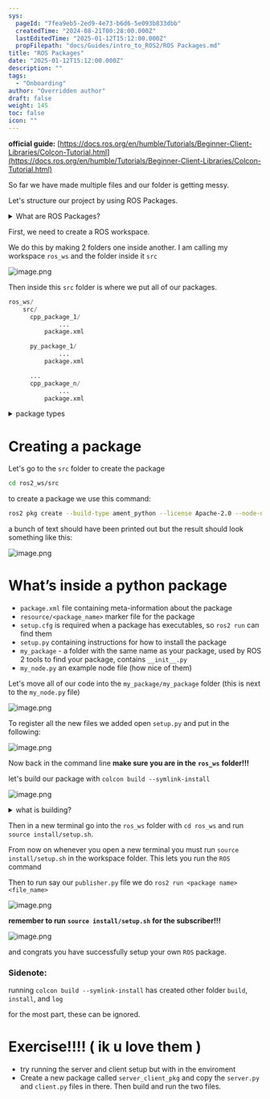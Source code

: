 ```yaml
---
sys:
  pageId: "7fea9eb5-2ed9-4e73-b6d6-5e093b833dbb"
  createdTime: "2024-08-21T00:28:00.000Z"
  lastEditedTime: "2025-01-12T15:12:00.000Z"
  propFilepath: "docs/Guides/intro_to_ROS2/ROS Packages.md"
title: "ROS Packages"
date: "2025-01-12T15:12:00.000Z"
description: ""
tags:
  - "Onboarding"
author: "Overridden author"
draft: false
weight: 145
toc: false
icon: ""
---
```


**official guide:** [https://docs.ros.org/en/humble/Tutorials/Beginner-Client-Libraries/Colcon-Tutorial.html](https://docs.ros.org/en/humble/Tutorials/Beginner-Client-Libraries/Colcon-Tutorial.html)

So far we have made multiple files and our folder is getting messy.

Let's structure our project by using ROS Packages.

<details>

<summary>What are ROS Packages?</summary>

ROS Packages are, as the name implies, packages of code that are highly sharable between ROS developers.

They consist of a folder, `package.xml` file, and source code

```python
      cpp_package_1/
		      ... imagine much code files here ..
          package.xml
```

</details>

First, we need to create a ROS workspace.

We do this by making 2 folders one inside another. I am calling my workspace `ros_ws` and the folder inside it `src`

![image.png](https://prod-files-secure.s3.us-west-2.amazonaws.com/d518164a-d88e-44d1-a4ee-3adb3bd8bce0/70706947-fd18-4537-a67b-e12946812d31/image.png?X-Amz-Algorithm=AWS4-HMAC-SHA256&X-Amz-Content-Sha256=UNSIGNED-PAYLOAD&X-Amz-Credential=ASIAZI2LB4662KVPKETT%2F20250507%2Fus-west-2%2Fs3%2Faws4_request&X-Amz-Date=20250507T190131Z&X-Amz-Expires=3600&X-Amz-Security-Token=IQoJb3JpZ2luX2VjELr%2F%2F%2F%2F%2F%2F%2F%2F%2F%2FwEaCXVzLXdlc3QtMiJHMEUCIQCvV%2FcNG%2F3Q3BRc5BTjqHHu34imVKB9tgt1TuNpULaoJQIgHTLz%2F0Io3ZAgLo53j%2Fs0x%2FQcDAXuXTg%2BCLg2bIgElB8q%2FwMIYxAAGgw2Mzc0MjMxODM4MDUiDLs9lOsQG7gfH%2Fd6cCrcA5xbxuJAJpGoRpYKeYuxIGP0R1HSuIV5ctaMMXmtiiVb2mIF%2FsNjDj6y7uzzHy9sVOjhJ%2F8InzCo%2BEsiJzdd0IGJGVO3ICTJhhpNelZiPkvvEOYXMqQeyxWyn7TxRb48xCoLoDiOtVChLG1hUMOTIWNCJQxy471pIkXxkxzLilvegD4Zn6DRQubCjVx%2FrGTJ%2BSD3d1KNUiYKvDoA9cerzKcdzreNPWKJzMTpmhY%2FEx79MtYk33HTeVnsb%2FUuYmOVrLKH3seLUQFtrshtD602RDJsVUBp13OZYhwL%2Blh%2BxOyuqplU13ZuguxyhDrZQ7aTWXRkREDa0qBaQ27flhnc3oREsiPwKwRo10loo%2FhxOYwCLycs1fYACDRivks9%2F8qPwzCrXoupm2EypL6ZSMSjbf1FwMtS8ao7x%2FquiySdr%2FcGkBNZVBH%2Bfw80CkxH3w3CY0ErW8tWu6xPpl0n4ecF4D2OkNeeZk9z25s2FBdTD7lWPebGQlaF04RHPwJs5lKyJyKX5dUP%2BN29C0%2B%2B0Oik9yT3uQqqRUXRmQQrcsim3zeNZdfqvPRcFiP4E1FIH0ysW6rAg4Y7mxdgZmHDbb8YbJkEWJ7iWPiz%2BTRZIAPnNhnWw3WXZvBCBXC7piUgMP247sAGOqUBfrF1a51NkTrSifptdyutWKPL2y7NFwLyv%2B0ebdiypFdajhdwqqgdGPxhX95t3AVjgyZLDmFRVO8Ad4tWfsv7Qp3nKljSPZcUJp5UcYNhna11fjoHjgW73Q5ZLALmnc3j8XF8NUNtuwS%2FhByxlpZljywYGiA4B63cpd6tK36amZpHMuFLgRSJFa%2B0zcSbzCVbx%2BJmAk23veJmmf%2FblFjmQiuxc6ii&X-Amz-Signature=c71e4b708d4a24945852ddfc5b9112300dd900a446f2053e79fb09755f02f200&X-Amz-SignedHeaders=host&x-id=GetObject)

Then inside this `src` folder is where we put all of our packages.

```python
ros_ws/
    src/
      cpp_package_1/
		      ...
          package.xml

      py_package_1/
		      ...
          package.xml

      ...
      cpp_package_n/
		      ...
          package.xml

```

<details>

<summary>package types</summary>

packages can be either `C++` or python.

the intern file structure is different for each but for this guide we will stick to creating python packages

</details>

# Creating a package

Let's go to the `src` folder to create the package

```bash
cd ros2_ws/src
```

to create a package we use this command:

```bash
ros2 pkg create --build-type ament_python --license Apache-2.0 --node-name my_node my_package
```

a bunch of text should have been printed out but the result should look something like this:

![image.png](https://prod-files-secure.s3.us-west-2.amazonaws.com/d518164a-d88e-44d1-a4ee-3adb3bd8bce0/e6cf1e3f-8512-4a3e-b131-079f800bf3e8/image.png?X-Amz-Algorithm=AWS4-HMAC-SHA256&X-Amz-Content-Sha256=UNSIGNED-PAYLOAD&X-Amz-Credential=ASIAZI2LB4662KVPKETT%2F20250507%2Fus-west-2%2Fs3%2Faws4_request&X-Amz-Date=20250507T190131Z&X-Amz-Expires=3600&X-Amz-Security-Token=IQoJb3JpZ2luX2VjELr%2F%2F%2F%2F%2F%2F%2F%2F%2F%2FwEaCXVzLXdlc3QtMiJHMEUCIQCvV%2FcNG%2F3Q3BRc5BTjqHHu34imVKB9tgt1TuNpULaoJQIgHTLz%2F0Io3ZAgLo53j%2Fs0x%2FQcDAXuXTg%2BCLg2bIgElB8q%2FwMIYxAAGgw2Mzc0MjMxODM4MDUiDLs9lOsQG7gfH%2Fd6cCrcA5xbxuJAJpGoRpYKeYuxIGP0R1HSuIV5ctaMMXmtiiVb2mIF%2FsNjDj6y7uzzHy9sVOjhJ%2F8InzCo%2BEsiJzdd0IGJGVO3ICTJhhpNelZiPkvvEOYXMqQeyxWyn7TxRb48xCoLoDiOtVChLG1hUMOTIWNCJQxy471pIkXxkxzLilvegD4Zn6DRQubCjVx%2FrGTJ%2BSD3d1KNUiYKvDoA9cerzKcdzreNPWKJzMTpmhY%2FEx79MtYk33HTeVnsb%2FUuYmOVrLKH3seLUQFtrshtD602RDJsVUBp13OZYhwL%2Blh%2BxOyuqplU13ZuguxyhDrZQ7aTWXRkREDa0qBaQ27flhnc3oREsiPwKwRo10loo%2FhxOYwCLycs1fYACDRivks9%2F8qPwzCrXoupm2EypL6ZSMSjbf1FwMtS8ao7x%2FquiySdr%2FcGkBNZVBH%2Bfw80CkxH3w3CY0ErW8tWu6xPpl0n4ecF4D2OkNeeZk9z25s2FBdTD7lWPebGQlaF04RHPwJs5lKyJyKX5dUP%2BN29C0%2B%2B0Oik9yT3uQqqRUXRmQQrcsim3zeNZdfqvPRcFiP4E1FIH0ysW6rAg4Y7mxdgZmHDbb8YbJkEWJ7iWPiz%2BTRZIAPnNhnWw3WXZvBCBXC7piUgMP247sAGOqUBfrF1a51NkTrSifptdyutWKPL2y7NFwLyv%2B0ebdiypFdajhdwqqgdGPxhX95t3AVjgyZLDmFRVO8Ad4tWfsv7Qp3nKljSPZcUJp5UcYNhna11fjoHjgW73Q5ZLALmnc3j8XF8NUNtuwS%2FhByxlpZljywYGiA4B63cpd6tK36amZpHMuFLgRSJFa%2B0zcSbzCVbx%2BJmAk23veJmmf%2FblFjmQiuxc6ii&X-Amz-Signature=e1d8d82d076ae6eb6cc9eb1aea96092f29d70be6c5cf260521c87b7426ae7fc7&X-Amz-SignedHeaders=host&x-id=GetObject)

# What’s inside a python package

- `package.xml` file containing meta-information about the package
- `resource/<package_name>` marker file for the package
- `setup.cfg` is required when a package has executables, so `ros2 run` can find them
- `setup.py` containing instructions for how to install the package
- `my_package` - a folder with the same name as your package, used by ROS 2 tools to find your package, contains `__init__.py`
- `my_node.py` an example node file (how nice of them)

Let's move all of our code into the `my_package/my_package` folder (this is next to the `my_node.py` file)

![image.png](https://prod-files-secure.s3.us-west-2.amazonaws.com/d518164a-d88e-44d1-a4ee-3adb3bd8bce0/9ce58f11-0da9-4d3e-b86d-506a9685d378/image.png?X-Amz-Algorithm=AWS4-HMAC-SHA256&X-Amz-Content-Sha256=UNSIGNED-PAYLOAD&X-Amz-Credential=ASIAZI2LB4662KVPKETT%2F20250507%2Fus-west-2%2Fs3%2Faws4_request&X-Amz-Date=20250507T190131Z&X-Amz-Expires=3600&X-Amz-Security-Token=IQoJb3JpZ2luX2VjELr%2F%2F%2F%2F%2F%2F%2F%2F%2F%2FwEaCXVzLXdlc3QtMiJHMEUCIQCvV%2FcNG%2F3Q3BRc5BTjqHHu34imVKB9tgt1TuNpULaoJQIgHTLz%2F0Io3ZAgLo53j%2Fs0x%2FQcDAXuXTg%2BCLg2bIgElB8q%2FwMIYxAAGgw2Mzc0MjMxODM4MDUiDLs9lOsQG7gfH%2Fd6cCrcA5xbxuJAJpGoRpYKeYuxIGP0R1HSuIV5ctaMMXmtiiVb2mIF%2FsNjDj6y7uzzHy9sVOjhJ%2F8InzCo%2BEsiJzdd0IGJGVO3ICTJhhpNelZiPkvvEOYXMqQeyxWyn7TxRb48xCoLoDiOtVChLG1hUMOTIWNCJQxy471pIkXxkxzLilvegD4Zn6DRQubCjVx%2FrGTJ%2BSD3d1KNUiYKvDoA9cerzKcdzreNPWKJzMTpmhY%2FEx79MtYk33HTeVnsb%2FUuYmOVrLKH3seLUQFtrshtD602RDJsVUBp13OZYhwL%2Blh%2BxOyuqplU13ZuguxyhDrZQ7aTWXRkREDa0qBaQ27flhnc3oREsiPwKwRo10loo%2FhxOYwCLycs1fYACDRivks9%2F8qPwzCrXoupm2EypL6ZSMSjbf1FwMtS8ao7x%2FquiySdr%2FcGkBNZVBH%2Bfw80CkxH3w3CY0ErW8tWu6xPpl0n4ecF4D2OkNeeZk9z25s2FBdTD7lWPebGQlaF04RHPwJs5lKyJyKX5dUP%2BN29C0%2B%2B0Oik9yT3uQqqRUXRmQQrcsim3zeNZdfqvPRcFiP4E1FIH0ysW6rAg4Y7mxdgZmHDbb8YbJkEWJ7iWPiz%2BTRZIAPnNhnWw3WXZvBCBXC7piUgMP247sAGOqUBfrF1a51NkTrSifptdyutWKPL2y7NFwLyv%2B0ebdiypFdajhdwqqgdGPxhX95t3AVjgyZLDmFRVO8Ad4tWfsv7Qp3nKljSPZcUJp5UcYNhna11fjoHjgW73Q5ZLALmnc3j8XF8NUNtuwS%2FhByxlpZljywYGiA4B63cpd6tK36amZpHMuFLgRSJFa%2B0zcSbzCVbx%2BJmAk23veJmmf%2FblFjmQiuxc6ii&X-Amz-Signature=ce3ffe691af0668363348fa321c79bbd160968896ae21b26b2deeae68b65bb15&X-Amz-SignedHeaders=host&x-id=GetObject)

To register all the new files we added open `setup.py` and put in the following:

![image.png](https://prod-files-secure.s3.us-west-2.amazonaws.com/d518164a-d88e-44d1-a4ee-3adb3bd8bce0/1cd7c262-4cae-4496-9d75-c178537d24a2/image.png?X-Amz-Algorithm=AWS4-HMAC-SHA256&X-Amz-Content-Sha256=UNSIGNED-PAYLOAD&X-Amz-Credential=ASIAZI2LB4662KVPKETT%2F20250507%2Fus-west-2%2Fs3%2Faws4_request&X-Amz-Date=20250507T190131Z&X-Amz-Expires=3600&X-Amz-Security-Token=IQoJb3JpZ2luX2VjELr%2F%2F%2F%2F%2F%2F%2F%2F%2F%2FwEaCXVzLXdlc3QtMiJHMEUCIQCvV%2FcNG%2F3Q3BRc5BTjqHHu34imVKB9tgt1TuNpULaoJQIgHTLz%2F0Io3ZAgLo53j%2Fs0x%2FQcDAXuXTg%2BCLg2bIgElB8q%2FwMIYxAAGgw2Mzc0MjMxODM4MDUiDLs9lOsQG7gfH%2Fd6cCrcA5xbxuJAJpGoRpYKeYuxIGP0R1HSuIV5ctaMMXmtiiVb2mIF%2FsNjDj6y7uzzHy9sVOjhJ%2F8InzCo%2BEsiJzdd0IGJGVO3ICTJhhpNelZiPkvvEOYXMqQeyxWyn7TxRb48xCoLoDiOtVChLG1hUMOTIWNCJQxy471pIkXxkxzLilvegD4Zn6DRQubCjVx%2FrGTJ%2BSD3d1KNUiYKvDoA9cerzKcdzreNPWKJzMTpmhY%2FEx79MtYk33HTeVnsb%2FUuYmOVrLKH3seLUQFtrshtD602RDJsVUBp13OZYhwL%2Blh%2BxOyuqplU13ZuguxyhDrZQ7aTWXRkREDa0qBaQ27flhnc3oREsiPwKwRo10loo%2FhxOYwCLycs1fYACDRivks9%2F8qPwzCrXoupm2EypL6ZSMSjbf1FwMtS8ao7x%2FquiySdr%2FcGkBNZVBH%2Bfw80CkxH3w3CY0ErW8tWu6xPpl0n4ecF4D2OkNeeZk9z25s2FBdTD7lWPebGQlaF04RHPwJs5lKyJyKX5dUP%2BN29C0%2B%2B0Oik9yT3uQqqRUXRmQQrcsim3zeNZdfqvPRcFiP4E1FIH0ysW6rAg4Y7mxdgZmHDbb8YbJkEWJ7iWPiz%2BTRZIAPnNhnWw3WXZvBCBXC7piUgMP247sAGOqUBfrF1a51NkTrSifptdyutWKPL2y7NFwLyv%2B0ebdiypFdajhdwqqgdGPxhX95t3AVjgyZLDmFRVO8Ad4tWfsv7Qp3nKljSPZcUJp5UcYNhna11fjoHjgW73Q5ZLALmnc3j8XF8NUNtuwS%2FhByxlpZljywYGiA4B63cpd6tK36amZpHMuFLgRSJFa%2B0zcSbzCVbx%2BJmAk23veJmmf%2FblFjmQiuxc6ii&X-Amz-Signature=99f05b4f7339ec768ab74fcb2e1e1472f686d1845d956a967fb2ec310aaaad27&X-Amz-SignedHeaders=host&x-id=GetObject)

Now back in the command line **make sure you are in the** **`ros_ws`** **folder!!!**

let's build our package with `colcon build --symlink-install`

![image.png](https://prod-files-secure.s3.us-west-2.amazonaws.com/d518164a-d88e-44d1-a4ee-3adb3bd8bce0/2f2a0d27-b173-48fd-b189-5f5c0ce65619/image.png?X-Amz-Algorithm=AWS4-HMAC-SHA256&X-Amz-Content-Sha256=UNSIGNED-PAYLOAD&X-Amz-Credential=ASIAZI2LB4662KVPKETT%2F20250507%2Fus-west-2%2Fs3%2Faws4_request&X-Amz-Date=20250507T190131Z&X-Amz-Expires=3600&X-Amz-Security-Token=IQoJb3JpZ2luX2VjELr%2F%2F%2F%2F%2F%2F%2F%2F%2F%2FwEaCXVzLXdlc3QtMiJHMEUCIQCvV%2FcNG%2F3Q3BRc5BTjqHHu34imVKB9tgt1TuNpULaoJQIgHTLz%2F0Io3ZAgLo53j%2Fs0x%2FQcDAXuXTg%2BCLg2bIgElB8q%2FwMIYxAAGgw2Mzc0MjMxODM4MDUiDLs9lOsQG7gfH%2Fd6cCrcA5xbxuJAJpGoRpYKeYuxIGP0R1HSuIV5ctaMMXmtiiVb2mIF%2FsNjDj6y7uzzHy9sVOjhJ%2F8InzCo%2BEsiJzdd0IGJGVO3ICTJhhpNelZiPkvvEOYXMqQeyxWyn7TxRb48xCoLoDiOtVChLG1hUMOTIWNCJQxy471pIkXxkxzLilvegD4Zn6DRQubCjVx%2FrGTJ%2BSD3d1KNUiYKvDoA9cerzKcdzreNPWKJzMTpmhY%2FEx79MtYk33HTeVnsb%2FUuYmOVrLKH3seLUQFtrshtD602RDJsVUBp13OZYhwL%2Blh%2BxOyuqplU13ZuguxyhDrZQ7aTWXRkREDa0qBaQ27flhnc3oREsiPwKwRo10loo%2FhxOYwCLycs1fYACDRivks9%2F8qPwzCrXoupm2EypL6ZSMSjbf1FwMtS8ao7x%2FquiySdr%2FcGkBNZVBH%2Bfw80CkxH3w3CY0ErW8tWu6xPpl0n4ecF4D2OkNeeZk9z25s2FBdTD7lWPebGQlaF04RHPwJs5lKyJyKX5dUP%2BN29C0%2B%2B0Oik9yT3uQqqRUXRmQQrcsim3zeNZdfqvPRcFiP4E1FIH0ysW6rAg4Y7mxdgZmHDbb8YbJkEWJ7iWPiz%2BTRZIAPnNhnWw3WXZvBCBXC7piUgMP247sAGOqUBfrF1a51NkTrSifptdyutWKPL2y7NFwLyv%2B0ebdiypFdajhdwqqgdGPxhX95t3AVjgyZLDmFRVO8Ad4tWfsv7Qp3nKljSPZcUJp5UcYNhna11fjoHjgW73Q5ZLALmnc3j8XF8NUNtuwS%2FhByxlpZljywYGiA4B63cpd6tK36amZpHMuFLgRSJFa%2B0zcSbzCVbx%2BJmAk23veJmmf%2FblFjmQiuxc6ii&X-Amz-Signature=71f2fa8731a4bf6d28017b4f0228b06c8bfbe2f33488b576807ba70427558676&X-Amz-SignedHeaders=host&x-id=GetObject)

<details>

<summary>what is building?</summary>

if you are a CS major at Rose-Hulman you will learn the answer to this in CSSE132

but TLDR; is it combines all the code files into one program that can be run easily 

</details>

Then in a new terminal go into the `ros_ws` folder with `cd ros_ws` and run `source install/setup.sh`. 

From now on whenever you open a new terminal you must run `source install/setup.sh` in the workspace folder. This lets you run the `ROS` command

Then to run say our `publisher.py` file we do `ros2 run <package name> <file_name>`

![image.png](https://prod-files-secure.s3.us-west-2.amazonaws.com/d518164a-d88e-44d1-a4ee-3adb3bd8bce0/4f4b1219-3a44-4632-aa0a-ce3471699f59/image.png?X-Amz-Algorithm=AWS4-HMAC-SHA256&X-Amz-Content-Sha256=UNSIGNED-PAYLOAD&X-Amz-Credential=ASIAZI2LB4662KVPKETT%2F20250507%2Fus-west-2%2Fs3%2Faws4_request&X-Amz-Date=20250507T190132Z&X-Amz-Expires=3600&X-Amz-Security-Token=IQoJb3JpZ2luX2VjELr%2F%2F%2F%2F%2F%2F%2F%2F%2F%2FwEaCXVzLXdlc3QtMiJHMEUCIQCvV%2FcNG%2F3Q3BRc5BTjqHHu34imVKB9tgt1TuNpULaoJQIgHTLz%2F0Io3ZAgLo53j%2Fs0x%2FQcDAXuXTg%2BCLg2bIgElB8q%2FwMIYxAAGgw2Mzc0MjMxODM4MDUiDLs9lOsQG7gfH%2Fd6cCrcA5xbxuJAJpGoRpYKeYuxIGP0R1HSuIV5ctaMMXmtiiVb2mIF%2FsNjDj6y7uzzHy9sVOjhJ%2F8InzCo%2BEsiJzdd0IGJGVO3ICTJhhpNelZiPkvvEOYXMqQeyxWyn7TxRb48xCoLoDiOtVChLG1hUMOTIWNCJQxy471pIkXxkxzLilvegD4Zn6DRQubCjVx%2FrGTJ%2BSD3d1KNUiYKvDoA9cerzKcdzreNPWKJzMTpmhY%2FEx79MtYk33HTeVnsb%2FUuYmOVrLKH3seLUQFtrshtD602RDJsVUBp13OZYhwL%2Blh%2BxOyuqplU13ZuguxyhDrZQ7aTWXRkREDa0qBaQ27flhnc3oREsiPwKwRo10loo%2FhxOYwCLycs1fYACDRivks9%2F8qPwzCrXoupm2EypL6ZSMSjbf1FwMtS8ao7x%2FquiySdr%2FcGkBNZVBH%2Bfw80CkxH3w3CY0ErW8tWu6xPpl0n4ecF4D2OkNeeZk9z25s2FBdTD7lWPebGQlaF04RHPwJs5lKyJyKX5dUP%2BN29C0%2B%2B0Oik9yT3uQqqRUXRmQQrcsim3zeNZdfqvPRcFiP4E1FIH0ysW6rAg4Y7mxdgZmHDbb8YbJkEWJ7iWPiz%2BTRZIAPnNhnWw3WXZvBCBXC7piUgMP247sAGOqUBfrF1a51NkTrSifptdyutWKPL2y7NFwLyv%2B0ebdiypFdajhdwqqgdGPxhX95t3AVjgyZLDmFRVO8Ad4tWfsv7Qp3nKljSPZcUJp5UcYNhna11fjoHjgW73Q5ZLALmnc3j8XF8NUNtuwS%2FhByxlpZljywYGiA4B63cpd6tK36amZpHMuFLgRSJFa%2B0zcSbzCVbx%2BJmAk23veJmmf%2FblFjmQiuxc6ii&X-Amz-Signature=58d25150c7578dfa74836f35a50c88413425dbc43b263bb7c426860305a71e19&X-Amz-SignedHeaders=host&x-id=GetObject)

**remember to run** **`source install/setup.sh`** **for the subscriber!!!**

![image.png](https://prod-files-secure.s3.us-west-2.amazonaws.com/d518164a-d88e-44d1-a4ee-3adb3bd8bce0/02121119-dad4-49ec-8356-c956108b4243/image.png?X-Amz-Algorithm=AWS4-HMAC-SHA256&X-Amz-Content-Sha256=UNSIGNED-PAYLOAD&X-Amz-Credential=ASIAZI2LB4662KVPKETT%2F20250507%2Fus-west-2%2Fs3%2Faws4_request&X-Amz-Date=20250507T190132Z&X-Amz-Expires=3600&X-Amz-Security-Token=IQoJb3JpZ2luX2VjELr%2F%2F%2F%2F%2F%2F%2F%2F%2F%2FwEaCXVzLXdlc3QtMiJHMEUCIQCvV%2FcNG%2F3Q3BRc5BTjqHHu34imVKB9tgt1TuNpULaoJQIgHTLz%2F0Io3ZAgLo53j%2Fs0x%2FQcDAXuXTg%2BCLg2bIgElB8q%2FwMIYxAAGgw2Mzc0MjMxODM4MDUiDLs9lOsQG7gfH%2Fd6cCrcA5xbxuJAJpGoRpYKeYuxIGP0R1HSuIV5ctaMMXmtiiVb2mIF%2FsNjDj6y7uzzHy9sVOjhJ%2F8InzCo%2BEsiJzdd0IGJGVO3ICTJhhpNelZiPkvvEOYXMqQeyxWyn7TxRb48xCoLoDiOtVChLG1hUMOTIWNCJQxy471pIkXxkxzLilvegD4Zn6DRQubCjVx%2FrGTJ%2BSD3d1KNUiYKvDoA9cerzKcdzreNPWKJzMTpmhY%2FEx79MtYk33HTeVnsb%2FUuYmOVrLKH3seLUQFtrshtD602RDJsVUBp13OZYhwL%2Blh%2BxOyuqplU13ZuguxyhDrZQ7aTWXRkREDa0qBaQ27flhnc3oREsiPwKwRo10loo%2FhxOYwCLycs1fYACDRivks9%2F8qPwzCrXoupm2EypL6ZSMSjbf1FwMtS8ao7x%2FquiySdr%2FcGkBNZVBH%2Bfw80CkxH3w3CY0ErW8tWu6xPpl0n4ecF4D2OkNeeZk9z25s2FBdTD7lWPebGQlaF04RHPwJs5lKyJyKX5dUP%2BN29C0%2B%2B0Oik9yT3uQqqRUXRmQQrcsim3zeNZdfqvPRcFiP4E1FIH0ysW6rAg4Y7mxdgZmHDbb8YbJkEWJ7iWPiz%2BTRZIAPnNhnWw3WXZvBCBXC7piUgMP247sAGOqUBfrF1a51NkTrSifptdyutWKPL2y7NFwLyv%2B0ebdiypFdajhdwqqgdGPxhX95t3AVjgyZLDmFRVO8Ad4tWfsv7Qp3nKljSPZcUJp5UcYNhna11fjoHjgW73Q5ZLALmnc3j8XF8NUNtuwS%2FhByxlpZljywYGiA4B63cpd6tK36amZpHMuFLgRSJFa%2B0zcSbzCVbx%2BJmAk23veJmmf%2FblFjmQiuxc6ii&X-Amz-Signature=9ca5d0bc37dfd7731b2bdfed1b0a5e87402bc533b57701ab66f79d88aecedb3c&X-Amz-SignedHeaders=host&x-id=GetObject)

and congrats you have successfully setup your own `ROS` package.

### Sidenote:

running `colcon build --symlink-install` has created other folder `build`, `install`, and `log`

for the most part, these can be ignored.

# Exercise!!!! ( ik u love them )

- try running the server and client setup but with in the enviroment
- Create a new package called `server_client_pkg` and copy the `server.py` and `client.py` files in there. Then build and run the two files.
